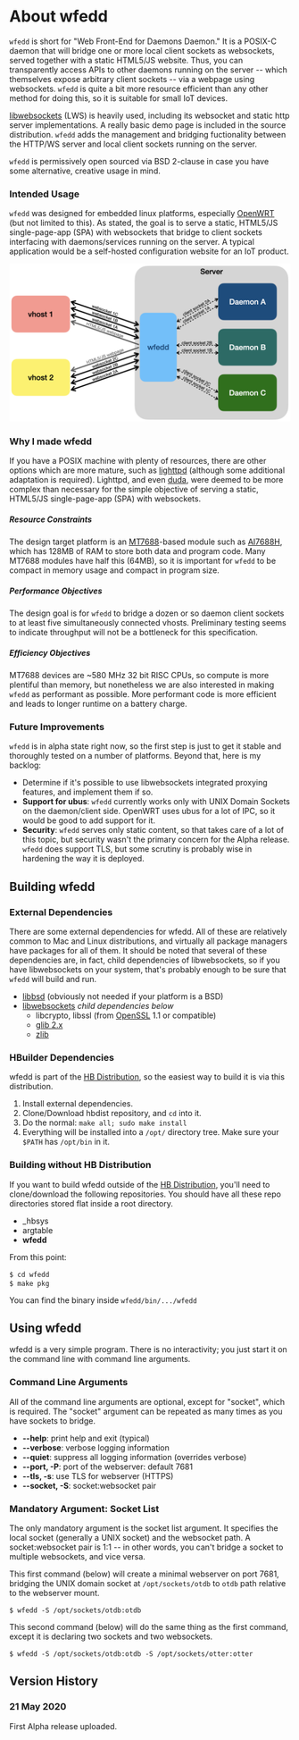 # About wfedd

`wfedd` is short for "Web Front-End for Daemons Daemon." It is a POSIX-C daemon that will bridge one or more local client sockets as websockets, served together with a static HTML5/JS website.  Thus, you can transparently access APIs to other daemons running on the server -- which themselves expose arbitrary client sockets -- via a webpage using websockets.  `wfedd` is quite a bit more resource efficient than any other method for doing this, so it is suitable for small IoT devices.

[libwebsockets](https://libwebsockets.org) (LWS) is heavily used, including its websocket and static http server implementations.  A really basic demo page is included in the source distribution.  `wfedd` adds the management and bridging fuctionality between the HTTP/WS server and local client sockets running on the server.

`wfedd` is permissively open sourced via BSD 2-clause in case you have some alternative, creative usage in mind.

### Intended Usage

`wfedd` was designed for embedded linux platforms, especially [OpenWRT](https://openwrt.org) (but not limited to this). As stated, the goal is to serve a static, HTML5/JS single-page-app (SPA) with websockets that bridge to client sockets interfacing with daemons/services running on the server.  A typical application would be a self-hosted configuration website for an IoT product.

![Block Diagram](docs/diagram.png)

### Why I made wfedd

If you have a POSIX machine with plenty of resources, there are other options which are more mature, such as [lighttpd](https://www.lighttpd.net) (although some additional adaptation is required).  Lighttpd, and even [duda](https://github.com/monkey/duda), were deemed to be more complex than necessary for the simple objective of serving a static, HTML5/JS single-page-app (SPA) with websockets.

##### Resource Constraints

The design target platform is an [MT7688](https://labs.mediatek.com/en/chipset/MT7688)-based module such as [AI7688H](http://www.acsip.com.tw/index.php?action=products-detail&fid1=11&fid2=&fid3=&id=29), which has 128MB of RAM to store both data and program code.  Many MT7688 modules have half this (64MB), so it is important for `wfedd` to be compact in memory usage and compact in program size.  

##### Performance Objectives

The design goal is for `wfedd` to bridge a dozen or so daemon client sockets to at least five simultaneously connected vhosts.  Preliminary testing seems to indicate throughput will not be a bottleneck for this specification.

##### Efficiency Objectives

MT7688 devices are ~580 MHz 32 bit RISC CPUs, so compute is more plentiful than memory, but nonetheless we are also interested in making `wfedd` as performant as possible.  More performant code is more efficient and leads to longer runtime on a battery charge.

### Future Improvements

`wfedd` is in alpha state right now, so the first step is just to get it stable and thoroughly tested on a number of platforms.  Beyond that, here is my backlog:

* Determine if it's possible to use libwebsockets integrated proxying features, and implement them if so.
* **Support for ubus**: `wfedd` currently works only with UNIX Domain Sockets on the daemon/client side.  OpenWRT uses ubus for a lot of IPC, so it would be good to add support for it.
* **Security**: `wfedd` serves only static content, so that takes care of a lot of this topic, but security wasn't the primary concern for the Alpha release.  `wfedd` does support TLS, but some scrutiny is probably wise in hardening the way it is deployed.



## Building wfedd

### External Dependencies

There are some external dependencies for wfedd.  All of these are relatively common to Mac and Linux distributions, and virtually all package managers have packages for all of them.  It should be noted that several of these dependencies are, in fact, child dependencies of libwebsockets, so if you have libwebsockets on your system, that's probably enough to be sure that `wfedd` will build and run.

* [libbsd](https://libbsd.freedesktop.org/wiki/) (obviously not needed if your platform is a BSD)
* [libwebsockets](https://libwebsockets.org) _child dependencies below_
  * libcrypto, libssl (from [OpenSSL](https://www.openssl.org) 1.1 or compatible)
  * [glib 2.x](https://developer.gnome.org/glib/)
  * [zlib](https://www.zlib.net)

### HBuilder Dependencies

wfedd is part of the [HB Distribution](https://github.com/jpnorair/hbdist), so the easiest way to build it is via this distribution.  

1. Install external dependencies.
2. Clone/Download hbdist repository, and `cd` into it.
3. Do the normal: `make all; sudo make install` 
4. Everything will be installed into a `/opt/` directory tree.  Make sure your `$PATH` has `/opt/bin` in it.

### Building without HB Distribution

If you want to build wfedd outside of the [HB Distribution](https://github.com/jpnorair/hbdist), you'll need to clone/download the following repositories.  You should have all these repo directories stored flat inside a root directory.

* _hbsys
* argtable
* **wfedd**

From this point:

```
$ cd wfedd
$ make pkg
```

You can find the binary inside `wfedd/bin/.../wfedd`

## Using wfedd

wfedd is a very simple program.  There is no interactivity; you just start it on the command line with command line arguments.

### Command Line Arguments

All of the command line arguments are optional, except for "socket", which is required.  The "socket" argument can be repeated as many times as you have sockets to bridge.

* **--help**: print help and exit (typical)
* **--verbose**: verbose logging information
* **--quiet**: suppress all logging information (overrides verbose)
* **--port, -P**: port of the webserver: default 7681
* **--tls, -s**: use TLS for webserver (HTTPS)
* **--socket, -S**: socket:websocket pair

### Mandatory Argument: Socket List

The only mandatory argument is the socket list argument.  It specifies the local socket (generally a UNIX socket) and the websocket path.  A socket:websocket pair is 1:1 -- in other words, you can't bridge a socket to multiple websockets, and vice versa.

This first command (below) will create a minimal webserver on port 7681, bridging the UNIX domain socket at `/opt/sockets/otdb` to `otdb` path relative to the webserver mount.

```
$ wfedd -S /opt/sockets/otdb:otdb
``` 

This second command (below) will do the same thing as the first command, except it is declaring two sockets and two websockets.

```
$ wfedd -S /opt/sockets/otdb:otdb -S /opt/sockets/otter:otter
``` 


## Version History

### 21 May 2020

First Alpha release uploaded.
